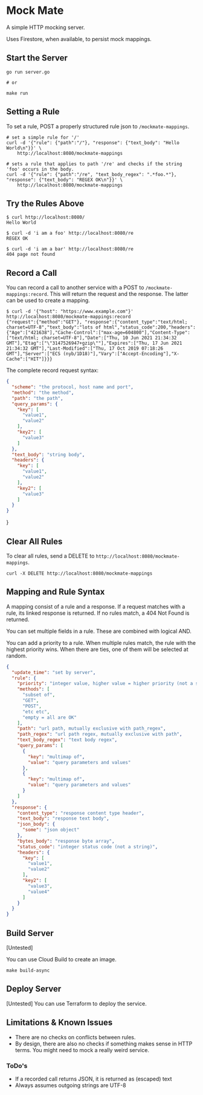 # Mock Mate

A simple HTTP mocking server.

Uses Firestore, when available, to persist mock mappings.

## Start the Server

```shell
go run server.go

# or

make run
```

## Setting a Rule

To set a rule, POST a properly structured rule json to `/mockmate-mappings`.

```shell
# set a simple rule for '/'
curl -d '{"rule": {"path":"/"}, "response": {"text_body": "Hello World\n"}}' \
    http://localhost:8080/mockmate-mappings

# sets a rule that applies to path '/re' and checks if the string 'foo' occurs in the body.
curl -d '{"rule": {"path":"/re", "text_body_regex": ".*foo.*"}, "response": {"text_body": "REGEX OK\n"}}' \
    http://localhost:8080/mockmate-mappings
```

## Try the Rules Above

```shell
$ curl http://localhost:8080/
Hello World

$ curl -d 'i am a foo' http://localhost:8080/re
REGEX OK

$ curl -d 'i am a bar' http://localhost:8080/re
404 page not found
```

## Record a Call

You can record a call to another service with a POST
to `/mockmate-mappings:record`. This will return the request and the response.
The latter can be used to create a mapping.

```shell
$ curl -d '{"host": "https://www.example.com"}' http://localhost:8080/mockmate-mappings:record
{"request":{"method":"GET"}, "response":{"content_type":"text/html; charset=UTF-8","text_body":"lots of html","status_code":200,"headers":{"Age":["421638"],"Cache-Control":["max-age=604800"],"Content-Type":["text/html; charset=UTF-8"],"Date":["Thu, 10 Jun 2021 21:34:32 GMT"],"Etag":["\"3147526947+gzip\""],"Expires":["Thu, 17 Jun 2021 21:34:32 GMT"],"Last-Modified":["Thu, 17 Oct 2019 07:18:26 GMT"],"Server":["ECS (nyb/1D18)"],"Vary":["Accept-Encoding"],"X-Cache":["HIT"]}}}
```

The complete record request syntax:

```json
{
  "scheme": "the protocol, host name and port",
  "method": "the method",
  "path": "the path",
  "query_params": {
    "key": [
      "value1",
      "value2"
    ],
    "key2": [
      "value3"
    ]
  },
  "text_body": "string body",
  "headers": {
    "key": [
      "value1",
      "value2"
    ],
    "key2": [
      "value3"
    ]
  }
}
```

}

## Clear All Rules

To clear all rules, send a DELETE to `http://localhost:8080/mockmate-mappings`.

```shell
curl -X DELETE http://localhost:8080/mockmate-mappings
```

## Mapping and Rule Syntax

A mapping consist of a rule and a response. If a request matches with a rule,
its linked response is returned. If no rules match, a 404 Not Found is returned.

You can set multiple fields in a rule. These are combined with logical AND.

You can add a priority to a rule. When multiple rules match, the rule with the
highest priority wins. When there are ties, one of them will be selected at
random.

```json
{
  "update_time": "set by server",
  "rule": {
    "priority": "integer value, higher value = higher priority (not a string)",
    "methods": [
      "subset of",
      "GET",
      "POST",
      "etc etc",
      "empty = all are OK"
    ],
    "path": "url path, mutually exclusive with path_regex",
    "path_regex": "url path regex, mutually exclusive with path",
    "text_body_regex": "text body regex",
    "query_params": [
      {
        "key": "multimap of",
        "value": "query parameters and values"
      },
      {
        "key": "multimap of",
        "value": "query parameters and values"
      }
    ]
  },
  "response": {
    "content_type": "response content type header",
    "text_body": "response text body",
    "json_body": {
      "some": "json object"
    },
    "bytes_body": "response byte array",
    "status_code": "integer status code (not a string)",
    "headers": {
      "key": [
        "value1",
        "value2"
      ],
      "key2": [
        "value3",
        "value4"
      ]
    }
  }
}
```

## Build Server

[Untested]

You can use Cloud Build to create an image.

```shell
make build-async
```

## Deploy Server

[Untested]
You can use Terraform to deploy the service.

## Limitations & Known Issues

* There are no checks on conflicts between rules.
* By design, there are also no checks if something makes sense in HTTP terms.
  You might need to mock a really weird service.

### ToDo's

* If a recorded call returns JSON, it is returned as (escaped) text
* Always assumes outgoing strings are UTF-8
